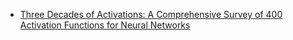 - [Three Decades of Activations: A Comprehensive Survey of 400 Activation Functions for Neural Networks](http://arxiv.org/abs/2402.09092)
